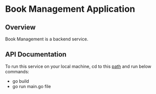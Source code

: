 
# Book Management Application

## Overview

Book Management is a backend service.

## API Documentation
To run this service on your local machine, cd to this [path](https://github.com/MYK12397/BooksAPI/tree/master/cmd/main) and run below commands:
*  go build 
*  go run main.go file

